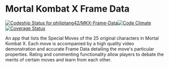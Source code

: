 # Mortal Kombat X Frame Data

[ ![Codeship Status for philiptang42/MKX-Frame-Data](https://codeship.com/projects/64facdc0-42b3-0133-774d-0a794f3732af/status?branch=master)](https://codeship.com/projects/103824)[![Code Climate](https://codeclimate.com/github/philiptang42/MKX-Frame-Data/badges/gpa.svg)](https://codeclimate.com/github/philiptang42/MKX-Frame-Data)[![Coverage Status](https://coveralls.io/repos/philiptang42/MKX-Frame-Data/badge.svg?branch=master&service=github)](https://coveralls.io/github/philiptang42/MKX-Frame-Data?branch=master)

An app that lists the Special Moves of the 25 original characters in Mortal Kombat X. Each move is accompanied by a high quality video demonstration and accurate Frame Data detailing the move's particular properties. Rating and commenting functionality allow players to debate the merits of certain moves and learn from each other.
